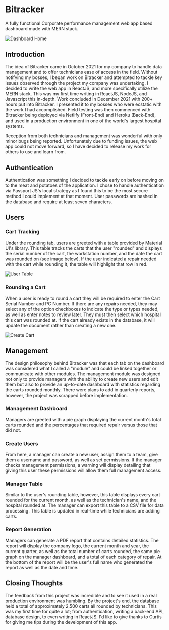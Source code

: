 # Bitracker
A fully functional Corporate performance management web app based dashboard made with MERN stack.

![Dashboard Home](https://i.imgur.com/9EwJXmX.png)

## Introduction
The idea of Bitracker came in October 2021 for my company to handle data management and to offer technicians ease of access in the field. Without notifying my bosses, I began work on Bitracker and attempted to tackle key issues observed through the project my company was undertaking. I decided to write the web app in ReactJS, and more specifically utilize the MERN stack. This was my first time writing in ReactJS, NodeJS, and Javascript this in-depth. Work concluded in December 2021 with 200+ hours put into Bitracker. I presented it to my bosses who were ecstatic with the work I had accomplished. Field testing was then commenced with Bitracker being deployed via Netlify (Front-End) and Heroku (Back-End), and used in a production environment in one of the world's largest hospital systems.

Reception from both technicians and management was wonderful with only minor bugs being reported. Unfortunately due to funding issues, the web app could not move forward, so I have decided to release my work for others to use and learn from.

## Authentication
Authentication was something I decided to tackle early on before moving on to the meat and potatoes of the application. I chose to handle authentication via Passport JS's local strategy as I found this to be the most secure method I could implement at that moment. User passwords are hashed in the database and require at least seven characters.

## Users

### Cart Tracking
Under the rounding tab, users are greeted with a table provided by Material UI's library. This table tracks the carts that the user "rounded" and displays the serial number of the cart, the workstation number, and the date the cart was rounded on (see image below). If the user indicated a repair needed with the cart while rounding it, the table will highlight that row in red.

![User Table](https://i.imgur.com/jIQi76V.png)

### Rounding a Cart
When a user is ready to round a cart they will be required to enter the Cart Serial Number and PC Number. If there are any repairs needed, they may select any of the option checkboxes to indicate the type or types needed, as well as enter notes to review later. They must then select which hospital this cart was rounded at. If the cart already exists in the database, it will update the document rather than creating a new one.

![Create Cart](https://i.imgur.com/57VaANV.png)

## Management
The design philosophy behind Bitracker was that each tab on the dashboard was considered what I called a "module" and could be linked together or communicate with other modules. The management module was designed not only to provide managers with the ability to create new users and edit them but also to provide an up-to-date dashboard with statistics regarding the carts rounded monthly. There were plans to add in quarterly reports, however, the project was scrapped before implementation.

### Management Dashboard
Managers are greeted with a pie graph displaying the current month's total carts rounded and the percentages that required repair versus those that did not.

### Create Users
From here, a manager can create a new user, assign them to a team, give them a username and password, as well as set permissions. If the manager checks management permissions, a warning will display detailing that giving this user these permissions will allow them full management access.

### Manager Table
Similar to the user's rounding table, however, this table displays every cart rounded for the current month, as well as the technician's name, and the hospital rounded at. The manager can export this table to a CSV file for data processing. This table is updated in real-time while technicians are adding carts.

### Report Generation
Managers can generate a PDF report that contains detailed statistics. The report will display the company logo, the current month and year, the current quarter, as well as the total number of carts rounded, the same pie graph on the manager dashboard, and a total of each category of repair. At the bottom of the report will be the user's full name who generated the report as well as the date and time.

## Closing Thoughts
The feedback from this project was incredible and to see it used in a real production environment was humbling. By the project's end, the database held a total of approximately 2,500 carts all rounded by technicians. This was my first time for quite a lot; from authentication, writing a back-end API, database design, to even writing in ReactJS. I'd like to give thanks to Curtis for giving me tips during the development of this app.

